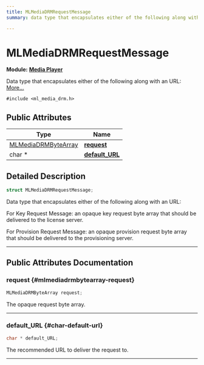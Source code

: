 ```yaml
---
title: MLMediaDRMRequestMessage
summary: data type that encapsulates either of the following along with an url 

---
```


# MLMediaDRMRequestMessage

**Module:** **[Media Player](/versioned_docs/version-14-Jun-2023/api-ref/api/Modules/group___media_player/group___media_player.md)**



Data type that encapsulates either of the following along with an URL:  [More...](#detailed-description)


`#include <ml_media_drm.h>`

## Public Attributes

| Type           | Name           |
| -------------- | -------------- |
| [MLMediaDRMByteArray](/versioned_docs/version-14-Jun-2023/api-ref/api/Modules/group___media_player/struct_m_l_media_d_r_m_byte_array.md) | **[request](/versioned_docs/version-14-Jun-2023/api-ref/api/Modules/group___media_player/struct_m_l_media_d_r_m_request_message.md#mlmediadrmbytearray-request)**  |
| char * | **[default_URL](/versioned_docs/version-14-Jun-2023/api-ref/api/Modules/group___media_player/struct_m_l_media_d_r_m_request_message.md#char-default-url)**  |

## Detailed Description

```cpp
struct MLMediaDRMRequestMessage;
```

Data type that encapsulates either of the following along with an URL: 

For Key Request Message: an opaque key request byte array that should be delivered to the license server.

For Provision Request Message: an opaque provision request byte array that should be delivered to the provisioning server. 





-----------
## Public Attributes Documentation

### request {#mlmediadrmbytearray-request}

```cpp
MLMediaDRMByteArray request;
```


The opaque request byte array. 





-----------

### default_URL {#char-default-url}

```cpp
char * default_URL;
```


The recommended URL to deliver the request to. 





-----------


